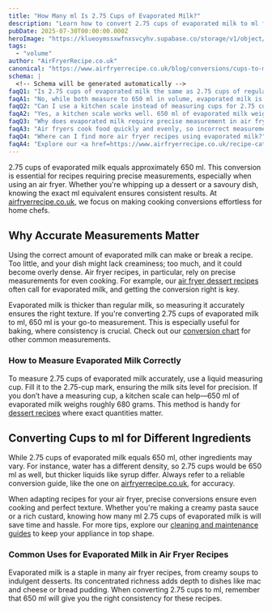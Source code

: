 ```yaml
---
title: "How Many ml Is 2.75 Cups of Evaporated Milk?"
description: "Learn how to convert 2.75 cups of evaporated milk to ml for precise baking and cooking. Perfect for air fryer recipes!"
pubDate: 2025-07-30T00:00:00.000Z
heroImage: "https://klueoymssxwfnxsvcyhv.supabase.co/storage/v1/object/public/Shmucket/how-many-ml-is-2-75-cups-of-evaporated-milk.webp"
tags:
  - "volume"
author: "AirFryerRecipe.co.uk"
canonical: "https://www.airfryerrecipe.co.uk/blog/conversions/cups-to-ml/how-many-ml-is-2-75-cups-of-evaporated-milk"
schema: |
  <!-- Schema will be generated automatically -->
faqQ1: "Is 2.75 cups of evaporated milk the same as 2.75 cups of regular milk in ml?"
faqA1: "No, while both measure to 650 ml in volume, evaporated milk is thicker and denser due to its reduced water content. This affects the texture and richness of your dish, so substitutions should be adjusted accordingly."
faqQ2: "Can I use a kitchen scale instead of measuring cups for 2.75 cups of evaporated milk?"
faqA2: "Yes, a kitchen scale works well. 650 ml of evaporated milk weighs approximately 680 grams. This method ensures accuracy, especially for recipes where precise measurements are critical."
faqQ3: "Why does evaporated milk require precise measurement in air fryer recipes?"
faqA3: "Air fryers cook food quickly and evenly, so incorrect measurements can lead to dry or overly moist results. Evaporated milk’s thickness means even small deviations can alter the dish’s texture."
faqQ4: "Where can I find more air fryer recipes using evaporated milk?"
faqA4: "Explore our <a href=https://www.airfryerrecipe.co.uk/recipe-category/dessert>dessert category</a> for recipes like custards and cakes. Evaporated milk adds creaminess, making it perfect for air fryer baking."
---
```

<p>2.75 cups of evaporated milk equals approximately 650 ml. This conversion is essential for recipes requiring precise measurements, especially when using an air fryer. Whether you're whipping up a dessert or a savoury dish, knowing the exact ml equivalent ensures consistent results. At <a href=https://www.airfryerrecipe.co.uk>airfryerrecipe.co.uk</a>, we focus on making cooking conversions effortless for home chefs.</p>  

<h2>Why Accurate Measurements Matter</h2>  
<p>Using the correct amount of evaporated milk can make or break a recipe. Too little, and your dish might lack creaminess; too much, and it could become overly dense. Air fryer recipes, in particular, rely on precise measurements for even cooking. For example, our <a href=https://www.airfryerrecipe.co.uk/recipes>air fryer dessert recipes</a> often call for evaporated milk, and getting the conversion right is key.</p>  

<p>Evaporated milk is thicker than regular milk, so measuring it accurately ensures the right texture. If you're converting 2.75 cups of evaporated milk to ml, 650 ml is your go-to measurement. This is especially useful for baking, where consistency is crucial. Check out our <a href=https://www.airfryerrecipe.co.uk/air-fryer-conversion-chart>conversion chart</a> for other common measurements.</p>  

<h3>How to Measure Evaporated Milk Correctly</h3>  
<p>To measure 2.75 cups of evaporated milk accurately, use a liquid measuring cup. Fill it to the 2.75-cup mark, ensuring the milk sits level for precision. If you don’t have a measuring cup, a kitchen scale can help—650 ml of evaporated milk weighs roughly 680 grams. This method is handy for <a href=https://www.airfryerrecipe.co.uk/recipe-category/dessert>dessert recipes</a> where exact quantities matter.</p>  

<h2>Converting Cups to ml for Different Ingredients</h2>  
<p>While 2.75 cups of evaporated milk equals 650 ml, other ingredients may vary. For instance, water has a different density, so 2.75 cups would be 650 ml as well, but thicker liquids like syrup differ. Always refer to a reliable conversion guide, like the one on <a href=https://www.airfryerrecipe.co.uk>airfryerrecipe.co.uk</a>, for accuracy.</p>  

<p>When adapting recipes for your air fryer, precise conversions ensure even cooking and perfect texture. Whether you're making a creamy pasta sauce or a rich custard, knowing how many ml 2.75 cups of evaporated milk is will save time and hassle. For more tips, explore our <a href=https://www.airfryerrecipe.co.uk/air-fryer-cleaner>cleaning and maintenance guides</a> to keep your appliance in top shape.</p>  

<h3>Common Uses for Evaporated Milk in Air Fryer Recipes</h3>  
<p>Evaporated milk is a staple in many air fryer recipes, from creamy soups to indulgent desserts. Its concentrated richness adds depth to dishes like mac and cheese or bread pudding. When converting 2.75 cups to ml, remember that 650 ml will give you the right consistency for these recipes.</p>
